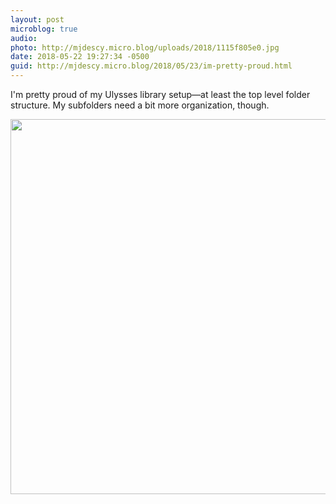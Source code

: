 ```yaml
---
layout: post
microblog: true
audio: 
photo: http://mjdescy.micro.blog/uploads/2018/1115f805e0.jpg
date: 2018-05-22 19:27:34 -0500
guid: http://mjdescy.micro.blog/2018/05/23/im-pretty-proud.html
---
```

I'm pretty proud of my Ulysses library setup—at least the top level folder structure. My subfolders need a bit more organization, though.

<img src="http://mjdescy.micro.blog/uploads/2018/1115f805e0.jpg" width="600" height="600" />
